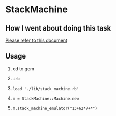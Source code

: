 # StackMachine

## How I went about doing this task
[Please refer to this document](AbdullahALI_APPROACH.pdf)

## Usage
1) cd to gem

2) `irb`

3) `load './lib/stack_machine.rb'`

4) `m = StackMachine::Machine.new`

5) `m.stack_machine_emulator("13+62*7+*")`

